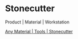 # Stonecutter

Product | Material | Workstation

[Any Material | Tools | Stonecutter](/en_us/recipes/stonecutting/any_material__tools__stonecutting.md)

